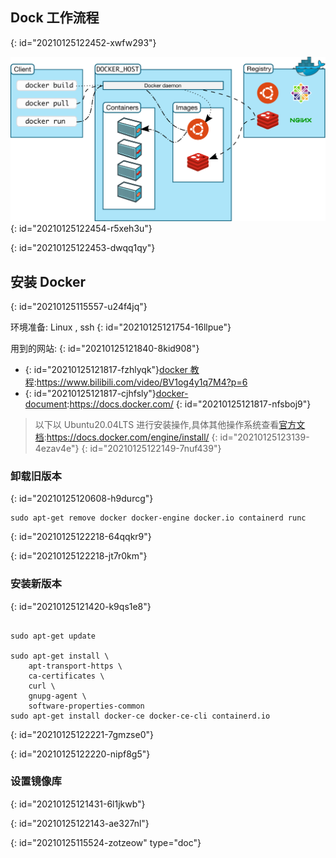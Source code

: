 ## Dock 工作流程
{: id="20210125122452-xwfw293"}

![Docker Architecture Diagram](assets/docker-architecture.svg)
{: id="20210125122454-r5xeh3u"}

{: id="20210125122453-dwqq1qy"}

## 安装 Docker
{: id="20210125115557-u24f4jq"}

环境准备: Linux , ssh
{: id="20210125121754-16llpue"}

用到的网站:
{: id="20210125121840-8kid908"}

* {: id="20210125121817-fzhlyqk"}[docker 教程](https://www.bilibili.com/video/BV1og4y1q7M4?p=6):https://www.bilibili.com/video/BV1og4y1q7M4?p=6
* {: id="20210125121817-cjhfsly"}[docker-document](https://docs.docker.com/):https://docs.docker.com/
{: id="20210125121817-nfsboj9"}

> 以下以 Ubuntu20.04LTS 进行安装操作,具体其他操作系统查看[官方文档](https://docs.docker.com/engine/install/):https://docs.docker.com/engine/install/
> {: id="20210125123139-4ezav4e"}
{: id="20210125122149-7nuf439"}

### 卸载旧版本
{: id="20210125120608-h9durcg"}

```shell
sudo apt-get remove docker docker-engine docker.io containerd runc

```
{: id="20210125122218-64qqkr9"}

{: id="20210125122218-jt7r0km"}

### 安装新版本
{: id="20210125121420-k9qs1e8"}

```shell

sudo apt-get update

sudo apt-get install \
    apt-transport-https \
    ca-certificates \
    curl \
    gnupg-agent \
    software-properties-common
sudo apt-get install docker-ce docker-ce-cli containerd.io
```
{: id="20210125122221-7gmzse0"}

{: id="20210125122220-nipf8g5"}

### 设置镜像库
{: id="20210125121431-6l1jkwb"}

{: id="20210125122143-ae327nl"}


{: id="20210125115524-zotzeow" type="doc"}
